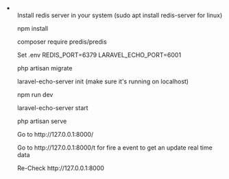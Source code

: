 <li>
    <ol>Install redis server in your system (sudo apt install redis-server for linux) </ol>
    <ol>npm install</ol>
    <ol>composer require predis/predis</ol>
    <ol>Set .env REDIS_PORT=6379
LARAVEL_ECHO_PORT=6001</ol>
    <ol>php artisan migrate</ol>
    <ol>laravel-echo-server init (make sure it's running on localhost)</ol>
    <ol>npm run dev</ol>
    <ol>laravel-echo-server start</ol>
    <ol>php artisan serve</ol>
    <ol>Go to http://127.0.0.1:8000/ </ol>
    <ol>Go to http://127.0.0.1:8000/t for fire a event to get an update real time data </ol>
    <ol>Re-Check http://127.0.0.1:8000 </ol>
</li>
